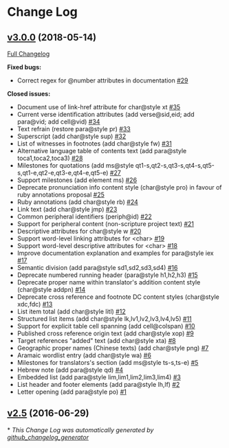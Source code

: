# Change Log

## [v3.0.0](https://github.com/ubsicap/usx/tree/v3.0.0) (2018-05-14)
[Full Changelog](https://github.com/ubsicap/usx/compare/v2.5...v3.0.0)

**Fixed bugs:**

- Correct regex for @number attributes in documentation [\#29](https://github.com/ubsicap/usx/issues/29)

**Closed issues:**

- Document use of link-href attribute for char@style xt [\#35](https://github.com/ubsicap/usx/issues/35)
- Current verse identification attributes \(add verse@sid,eid; add para@vid; add cell@vid\) [\#34](https://github.com/ubsicap/usx/issues/34)
- Text refrain \(restore para@style pr\) [\#33](https://github.com/ubsicap/usx/issues/33)
- Superscript \(add char@style sup\) [\#32](https://github.com/ubsicap/usx/issues/32)
- List of witnesses in footnotes \(add char@style fw\) [\#31](https://github.com/ubsicap/usx/issues/31)
- Alternative language table of contents text \(add para@style toca1,toca2,toca3\) [\#28](https://github.com/ubsicap/usx/issues/28)
- Milestones for quotations \(add ms@style qt1-s,qt2-s,qt3-s,qt4-s,qt5-s,qt1-e,qt2-e,qt3-e,qt4-e,qt5-e\) [\#27](https://github.com/ubsicap/usx/issues/27)
- Support milestones \(add element ms\) [\#26](https://github.com/ubsicap/usx/issues/26)
- Deprecate pronunciation info content style \(char@style pro\) in favour of ruby annotations proposal [\#25](https://github.com/ubsicap/usx/issues/25)
- Ruby annotations \(add char@style rb\) [\#24](https://github.com/ubsicap/usx/issues/24)
- Link text \(add char@style jmp\) [\#23](https://github.com/ubsicap/usx/issues/23)
- Common peripheral identifiers \(periph@id\) [\#22](https://github.com/ubsicap/usx/issues/22)
- Support for peripheral content \(non-scripture project text\) [\#21](https://github.com/ubsicap/usx/issues/21)
- Descriptive attributes for char@style w [\#20](https://github.com/ubsicap/usx/issues/20)
- Support word-level linking attributes for \<char\> [\#19](https://github.com/ubsicap/usx/issues/19)
- Support word-level descriptive attributes for \<char\> [\#18](https://github.com/ubsicap/usx/issues/18)
- Improve documentation explanation and examples for para@style iex [\#17](https://github.com/ubsicap/usx/issues/17)
- Semantic division \(add para@style sd1,sd2,sd3,sd4\) [\#16](https://github.com/ubsicap/usx/issues/16)
- Deprecate numbered running header \(para@style h1,h2,h3\) [\#15](https://github.com/ubsicap/usx/issues/15)
- Deprecate proper name within translator's addition content style \(char@style addpn\) [\#14](https://github.com/ubsicap/usx/issues/14)
- Deprecate cross reference and footnote DC content styles \(char@style xdc,fdc\) [\#13](https://github.com/ubsicap/usx/issues/13)
- List item total \(add char@style litl\) [\#12](https://github.com/ubsicap/usx/issues/12)
- Structured list items \(add char@style lk,lv1,lv2,lv3,lv4,lv5\) [\#11](https://github.com/ubsicap/usx/issues/11)
- Support for explicit table cell spanning \(add cell@colspan\) [\#10](https://github.com/ubsicap/usx/issues/10)
- Published cross reference origin text \(add char@style xop\) [\#9](https://github.com/ubsicap/usx/issues/9)
- Target references "added" text \(add char@style xta\) [\#8](https://github.com/ubsicap/usx/issues/8)
- Geographic proper names \(Chinese texts\) \(add char@style png\) [\#7](https://github.com/ubsicap/usx/issues/7)
- Aramaic wordlist entry \(add char@style wa\) [\#6](https://github.com/ubsicap/usx/issues/6)
- Milestones for translators's section \(add ms@style ts-s,ts-e\) [\#5](https://github.com/ubsicap/usx/issues/5)
- Hebrew note \(add para@style qd\) [\#4](https://github.com/ubsicap/usx/issues/4)
- Embedded list \(add para@style lim,lim1,lim2,lim3,lim4\) [\#3](https://github.com/ubsicap/usx/issues/3)
- List header and footer elements \(add para@style lh,lf\) [\#2](https://github.com/ubsicap/usx/issues/2)
- Letter opening \(add para@style po\) [\#1](https://github.com/ubsicap/usx/issues/1)

## [v2.5](https://github.com/ubsicap/usx/tree/v2.5) (2016-06-29)


\* *This Change Log was automatically generated by [github_changelog_generator](https://github.com/skywinder/Github-Changelog-Generator)*